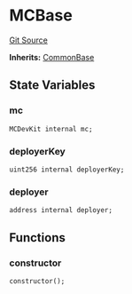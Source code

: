 # MCBase
[Git Source](https://github.com/metacontract/mc/blob/8438d83ed04f942f1b69f22b0cb556723d88a8f9/resources/devkit/api-reference/MCBase.sol)

**Inherits:**
[CommonBase](/resources/devkit/api-reference/Flattened.sol/abstract.CommonBase)


## State Variables
### mc

```solidity
MCDevKit internal mc;
```


### deployerKey

```solidity
uint256 internal deployerKey;
```


### deployer

```solidity
address internal deployer;
```


## Functions
### constructor


```solidity
constructor();
```

